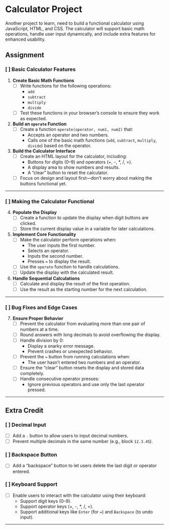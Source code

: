 # Calculator Project

Another project to learn, need to build a functional calculator using JavaScript, HTML, and CSS. The calculator will support basic math operations, handle user input dynamically, and include extra features for enhanced usability.

## Assignment

### [ ] **Basic Calculator Features**
1. **Create Basic Math Functions**
   - [ ] Write functions for the following operations:
     - `add`
     - `subtract`
     - `multiply`
     - `divide`
   - [ ] Test these functions in your browser’s console to ensure they work as expected.

2. **Build an `operate` Function**
   - [ ] Create a function `operate(operator, num1, num2)` that:
     - Accepts an operator and two numbers.
     - Calls one of the basic math functions (`add`, `subtract`, `multiply`, `divide`) based on the operator.

3. **Build the Calculator Interface**
   - [ ] Create an HTML layout for the calculator, including:
     - Buttons for digits (0–9) and operators (+, -, *, /, =).
     - A display area to show numbers and results.
     - A “clear” button to reset the calculator.
   - [ ] Focus on design and layout first—don’t worry about making the buttons functional yet.

---

### [ ] **Making the Calculator Functional**
4. **Populate the Display**
   - [ ] Create a function to update the display when digit buttons are clicked.
   - [ ] Store the current display value in a variable for later calculations.

5. **Implement Core Functionality**
   - [ ] Make the calculator perform operations when:
     - The user inputs the first number.
     - Selects an operator.
     - Inputs the second number.
     - Presses `=` to display the result.
   - [ ] Use the `operate` function to handle calculations.
   - [ ] Update the display with the calculated result.

6. **Handle Sequential Calculations**
   - [ ] Calculate and display the result of the first operation.
   - [ ] Use the result as the starting number for the next calculation.

---

### [ ] **Bug Fixes and Edge Cases**
7. **Ensure Proper Behavior**
   - [ ] Prevent the calculator from evaluating more than one pair of numbers at a time.
   - [ ] Round answers with long decimals to avoid overflowing the display.
   - [ ] Handle division by 0:
     - Display a snarky error message.
     - Prevent crashes or unexpected behavior.
   - [ ] Prevent the `=` button from running calculations when:
     - The user hasn’t entered two numbers and an operator.
   - [ ] Ensure the “clear” button resets the display and stored data completely.
   - [ ] Handle consecutive operator presses:
     - Ignore previous operators and use only the last operator pressed.

---

## Extra Credit

### [ ] **Decimal Input**
- [ ] Add a `.` button to allow users to input decimal numbers.
- [ ] Prevent multiple decimals in the same number (e.g., block `12.3.45`).

### [ ] **Backspace Button**
- [ ] Add a “backspace” button to let users delete the last digit or operator entered.

### [ ] **Keyboard Support**
- [ ] Enable users to interact with the calculator using their keyboard:
  - Support digit keys (0–9).
  - Support operator keys (+, -, *, /, =).
  - Support additional keys like `Enter` (for `=`) and `Backspace` (to undo input).

---